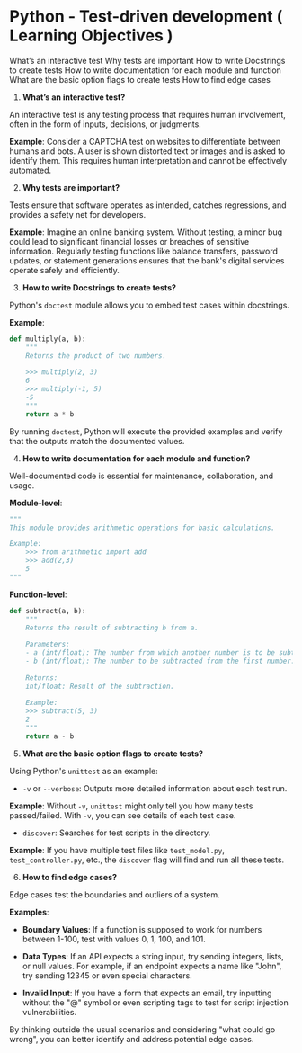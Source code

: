 # Python - Test-driven development ( Learning Objectives )

What’s an interactive test
Why tests are important
How to write Docstrings to create tests
How to write documentation for each module and function
What are the basic option flags to create tests
How to find edge cases

1. **What’s an interactive test?**

An interactive test is any testing process that requires human involvement, often in the form of inputs, decisions, or judgments. 

**Example**: Consider a CAPTCHA test on websites to differentiate between humans and bots. A user is shown distorted text or images and is asked to identify them. This requires human interpretation and cannot be effectively automated.

2. **Why tests are important?**

Tests ensure that software operates as intended, catches regressions, and provides a safety net for developers.

**Example**: Imagine an online banking system. Without testing, a minor bug could lead to significant financial losses or breaches of sensitive information. Regularly testing functions like balance transfers, password updates, or statement generations ensures that the bank's digital services operate safely and efficiently.

3. **How to write Docstrings to create tests?**

Python's `doctest` module allows you to embed test cases within docstrings. 

**Example**:
```python
def multiply(a, b):
    """
    Returns the product of two numbers.
    
    >>> multiply(2, 3)
    6
    >>> multiply(-1, 5)
    -5
    """
    return a * b
```

By running `doctest`, Python will execute the provided examples and verify that the outputs match the documented values.

4. **How to write documentation for each module and function?**

Well-documented code is essential for maintenance, collaboration, and usage.

**Module-level**:

```python
"""
This module provides arithmetic operations for basic calculations.

Example:
    >>> from arithmetic import add
    >>> add(2,3)
    5
"""
```

**Function-level**:

```python
def subtract(a, b):
    """
    Returns the result of subtracting b from a.
    
    Parameters:
    - a (int/float): The number from which another number is to be subtracted.
    - b (int/float): The number to be subtracted from the first number.
    
    Returns:
    int/float: Result of the subtraction.
    
    Example:
    >>> subtract(5, 3)
    2
    """
    return a - b
```

5. **What are the basic option flags to create tests?**

Using Python's `unittest` as an example:

- `-v` or `--verbose`: Outputs more detailed information about each test run.
  
**Example**: Without `-v`, `unittest` might only tell you how many tests passed/failed. With `-v`, you can see details of each test case.

- `discover`: Searches for test scripts in the directory.

**Example**: If you have multiple test files like `test_model.py`, `test_controller.py`, etc., the `discover` flag will find and run all these tests.

6. **How to find edge cases?**

Edge cases test the boundaries and outliers of a system.

**Examples**:

- **Boundary Values**: If a function is supposed to work for numbers between 1-100, test with values 0, 1, 100, and 101.

- **Data Types**: If an API expects a string input, try sending integers, lists, or null values. For example, if an endpoint expects a name like "John", try sending 12345 or even special characters.

- **Invalid Input**: If you have a form that expects an email, try inputting without the "@" symbol or even scripting tags to test for script injection vulnerabilities.

By thinking outside the usual scenarios and considering "what could go wrong", you can better identify and address potential edge cases.
